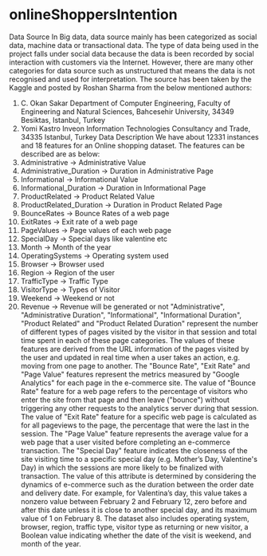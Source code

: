 # onlineShoppersIntention

Data Source
In Big data, data source mainly has been categorized as social data, machine data or transactional data.
The type of data being used in the project falls under social data because the data is been recorded by
social interaction with customers via the Internet. However, there are many other categories for data
source such as unstructured that means the data is not recognised and used for interpretation.
The source has been taken by the Kaggle and posted by Roshan Sharma from the below mentioned
authors:
1. C. Okan Sakar Department of Computer Engineering, Faculty of Engineering and Natural Sciences,
Bahcesehir University, 34349 Besiktas, Istanbul, Turkey
2. Yomi Kastro Inveon Information Technologies Consultancy and Trade, 34335 Istanbul, Turkey
Data Description
We have about 12331 instances and 18 features for an Online shopping dataset.
The features can be described are as below:
1. Administrative -> Administrative Value
2. Administrative_Duration -> Duration in Administrative Page
3. Informational -> Informational Value
4. Informational_Duration -> Duration in Informational Page
5. ProductRelated -> Product Related Value
6. ProductRelated_Duration -> Duration in Product Related Page
7. BounceRates -> Bounce Rates of a web page
8. ExitRates -> Exit rate of a web page
9. PageValues -> Page values of each web page
10. SpecialDay -> Special days like valentine etc
11. Month -> Month of the year
12. OperatingSystems -> Operating system used
13. Browser -> Browser used
14. Region -> Region of the user
15. TrafficType -> Traffic Type
16. VisitorType -> Types of Visitor
17. Weekend -> Weekend or not
18. Revenue -> Revenue will be generated or not
"Administrative", "Administrative Duration", "Informational", "Informational Duration", "Product
Related" and "Product Related Duration" represent the number of different types of pages visited by the
visitor in that session and total time spent in each of these page categories. The values of these features
are derived from the URL information of the pages visited by the user and updated in real time when a
user takes an action, e.g. moving from one page to another. The "Bounce Rate", "Exit Rate" and "Page
Value" features represent the metrics measured by "Google Analytics" for each page in the e-commerce
site. The value of "Bounce Rate" feature for a web page refers to the percentage of visitors who enter
the site from that page and then leave ("bounce") without triggering any other requests to the analytics
server during that session. The value of "Exit Rate" feature for a specific web page is calculated as for all
pageviews to the page, the percentage that were the last in the session. The "Page Value" feature
represents the average value for a web page that a user visited before completing an e-commerce
transaction. The "Special Day" feature indicates the closeness of the site visiting time to a specific special
day (e.g. Mother’s Day, Valentine's Day) in which the sessions are more likely to be finalized with
transaction. The value of this attribute is determined by considering the dynamics of e-commerce such
as the duration between the order date and delivery date. For example, for Valentina’s day, this value
takes a nonzero value between February 2 and February 12, zero before and after this date unless it is
close to another special day, and its maximum value of 1 on February 8. The dataset also includes
operating system, browser, region, traffic type, visitor type as returning or new visitor, a Boolean value
indicating whether the date of the visit is weekend, and month of the year.
